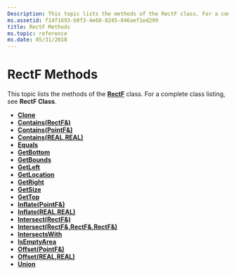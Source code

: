 ```yaml
---
Description: This topic lists the methods of the RectF class. For a complete class listing, see RectF Class.
ms.assetid: f14f1693-b0f3-4e68-8245-846aef1ed299
title: RectF Methods
ms.topic: reference
ms.date: 05/31/2018
---
```


# RectF Methods

This topic lists the methods of the [**RectF**](/windows/desktop/api/gdiplustypes/nl-gdiplustypes-rectf) class. For a complete class listing, see **RectF Class**.

-   [**Clone**](/windows/desktop/api/Gdiplustypes/nf-gdiplustypes-rectf-clone)
-   [**Contains(RectF&)**](https://msdn.microsoft.com/library/ms534954(v=VS.85).aspx)
-   [**Contains(PointF&)**](https://msdn.microsoft.com/library/ms534955(v=VS.85).aspx)
-   [**Contains(REAL,REAL)**](https://msdn.microsoft.com/library/ms534956(v=VS.85).aspx)
-   [**Equals**](/windows/desktop/api/Gdiplustypes/nf-gdiplustypes-rectf-equals)
-   [**GetBottom**](/windows/desktop/api/Gdiplustypes/nf-gdiplustypes-rectf-getbottom)
-   [**GetBounds**](/windows/desktop/api/Gdiplustypes/nf-gdiplustypes-rectf-getbounds)
-   [**GetLeft**](/windows/desktop/api/Gdiplustypes/nf-gdiplustypes-rectf-getleft)
-   [**GetLocation**](/windows/desktop/api/Gdiplustypes/nf-gdiplustypes-rectf-getlocation)
-   [**GetRight**](/windows/desktop/api/Gdiplustypes/nf-gdiplustypes-rectf-getright)
-   [**GetSize**](/windows/desktop/api/Gdiplustypes/nf-gdiplustypes-rectf-getsize)
-   [**GetTop**](/windows/desktop/api/Gdiplustypes/nf-gdiplustypes-rectf-gettop)
-   [**Inflate(PointF&)**](https://msdn.microsoft.com/library/ms534952(v=VS.85).aspx)
-   [**Inflate(REAL,REAL)**](https://msdn.microsoft.com/library/ms534953(v=VS.85).aspx)
-   [**Intersect(RectF&)**](https://msdn.microsoft.com/library/ms534950(v=VS.85).aspx)
-   [**Intersect(RectF&,RectF&,RectF&)**](https://msdn.microsoft.com/library/ms534951(v=VS.85).aspx)
-   [**IntersectsWith**](/windows/desktop/api/Gdiplustypes/nf-gdiplustypes-rectf-intersectswith)
-   [**IsEmptyArea**](/windows/desktop/api/Gdiplustypes/nf-gdiplustypes-rectf-isemptyarea)
-   [**Offset(PointF&)**](https://msdn.microsoft.com/library/ms534948(v=VS.85).aspx)
-   [**Offset(REAL,REAL)**](https://msdn.microsoft.com/library/ms534949(v=VS.85).aspx)
-   [**Union**](/windows/desktop/api/Gdiplustypes/nf-gdiplustypes-rectf-union)

 

 



